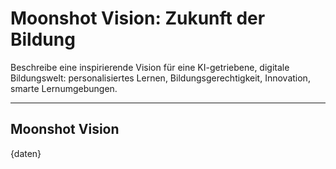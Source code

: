 <!-- moonshot_vision.md -->
# Moonshot Vision: Zukunft der Bildung

Beschreibe eine inspirierende Vision für eine KI-getriebene, digitale Bildungswelt: personalisiertes Lernen, Bildungsgerechtigkeit, Innovation, smarte Lernumgebungen.

---

## Moonshot Vision

{daten}
